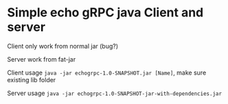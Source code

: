 # Simple echo gRPC java Client and server

Client only work from normal jar (bug?)

Server work from fat-jar

Client usage `java -jar echogrpc-1.0-SNAPSHOT.jar [Name]`, make sure existing lib folder

Server usage `java -jar echogrpc-1.0-SNAPSHOT-jar-with-dependencies.jar`